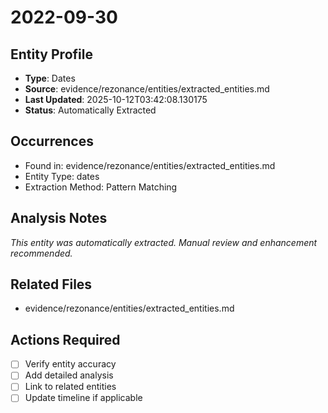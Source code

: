 # 2022-09-30

## Entity Profile
- **Type**: Dates
- **Source**: evidence/rezonance/entities/extracted_entities.md
- **Last Updated**: 2025-10-12T03:42:08.130175
- **Status**: Automatically Extracted

## Occurrences
- Found in: evidence/rezonance/entities/extracted_entities.md
- Entity Type: dates
- Extraction Method: Pattern Matching

## Analysis Notes
*This entity was automatically extracted. Manual review and enhancement recommended.*

## Related Files
- evidence/rezonance/entities/extracted_entities.md

## Actions Required
- [ ] Verify entity accuracy
- [ ] Add detailed analysis
- [ ] Link to related entities
- [ ] Update timeline if applicable
